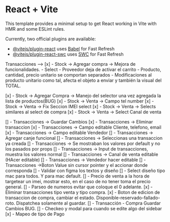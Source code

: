 # React + Vite

This template provides a minimal setup to get React working in Vite with HMR and some ESLint rules.

Currently, two official plugins are available:

- [@vitejs/plugin-react](https://github.com/vitejs/vite-plugin-react/blob/main/packages/plugin-react/README.md) uses [Babel](https://babeljs.io/) for Fast Refresh
- [@vitejs/plugin-react-swc](https://github.com/vitejs/vite-plugin-react-swc) uses [SWC](https://swc.rs/) for Fast Refresh


Transacciones --> 
[x] - Stock -> Agregar compra -> Mejora de funcionalidades.
    - Select 
    - Proveedor deja de activar el carrito
    - Producto, cantidad, precio unitario se comportan separados
    - Modificaciones al producto unitario como tal, afecta el objeto a enviar y también la visual del TOTAL.
    
[x] - Stock -> Agregar Compra -> Manejo del selector una vez agregada la lista de productos(BUG)
[x] - Stock -> Venta -> Campo tel number
[x] - Stock -> Venta -> Fix Seccion IMEI select
[x] - Stock -> Venta -> Selects similares al select de compra
[x] - Stock -> Venta -> Select Canal de venta

[] - Transacciones -> Guardar Cambios
[x] - Transacciones -> Eliminar transaccion
[x] - Transacciones -> Campo editable Cliente, telefono, email
[x] - Transacciones -> Campo editable Vendedor
[] - Transacciones -> Agregar canje funcional
[] - Transacciones -> Seleccionas una transaccion ya creada
[] - Transacciones -> Se mostraban los valores por default y no los pasados por props
[] - Transacciones -> Input de transacciones, muestra los valores normal
[] - Transacciones -> Canal de venta editable (HAcer editable)
[] - Transacciones -> Vendedor hacer editable
[] - Transacciones ->Boton Value sin cursor pointer y el accionar donde corresponda
[] - Validar con figma los textos y diseño 
[] - Select diseño tipo mac para todos. Y para mac default.
[] - Precio de venta a la hora de targetear un imei, mostrar esto, en el caso de no tener toma el precio general.
[] - Parseo de numeros evitar que coloque el 0 adelante.
[x] - Eliminar transacciones tipo venta y tipo compra.
[x] - Boton de edicion de transaccion de compra, cambiar el estado. Disponible-reservado-fallado-roto. Dispatchea solamente al guardar.
[] - Transacción - Compra Guardar Cambios BUG.
[] - Checkeo y modal para cuando se edite algo del sidebar
[x] - Mapeo de tipo de Pago
